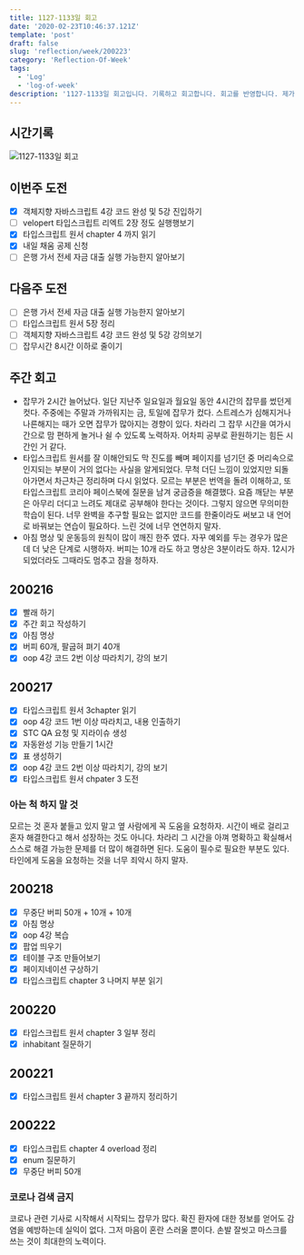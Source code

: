 ```yaml
---
title: 1127-1133일 회고
date: '2020-02-23T10:46:37.121Z'
template: 'post'
draft: false
slug: 'reflection/week/200223'
category: 'Reflection-Of-Week'
tags:
  - 'Log'
  - 'log-of-week'
description: '1127-1133일 회고입니다. 기록하고 회고합니다. 회고를 반영합니다. 제가 자라는 방식입니다.'
---
```


## 시간기록

![1127-1133일 회고](https://imgur.com/KcSEMYU.png)

## 이번주 도전

- [x] 객체지향 자바스크립트 4강 코드 완성 및 5강 진입하기
- [ ] velopert 타입스크립트 리엑트 2장 정도 실행행보기
- [x] 타입스크립트 원서 chapter 4 까지 읽기
- [x] 내일 채움 공제 신청
- [ ] 은행 가서 전세 자금 대출 실행 가능한지 알아보기

## 다음주 도전

- [ ] 은행 가서 전세 자금 대출 실행 가능한지 알아보기
- [ ] 타입스크립트 원서 5장 정리
- [ ] 객체지향 자바스크립트 4강 코드 완성 및 5강 강의보기
- [ ] 잡무시간 8시간 이하로 줄이기

## 주간 회고

- 잡무가 2시간 늘어났다. 일단 지난주 일요일과 월요일 동안 4시간의 잡무를 썼던게 컷다. 주중에는 주말과 가까워지는 금, 토일에 잡무가 컸다. 스트레스가 심해지거나 나른해지는 때가 오면 잡무가 많아지는 경향이 있다. 차라리 그 잡무 시간을 여가시간으로 맘 편하게 놀거나 쉴 수 있도록 노력하자. 어차피 공부로 환원하기는 힘든 시간인 거 같다.
- 타입스크립트 원서를 잘 이해안되도 막 진도를 빼며 페이지를 넘기던 중 머리속으로 인지되는 부분이 거의 없다는 사실을 알게되었다. 무척 더딘 느낌이 있었지만 되돌아가면서 차근차근 정리하며 다시 읽었다. 모르는 부분은 번역을 돌려 이해하고, 또 타입스크립트 코리아 페이스북에 질문을 남겨 궁금증을 해결했다. 요즘 깨닫는 부분은 아무리 더디고 느려도 제대로 공부해야 한다는 것이다. 그렇지 않으면 무의미한 학습이 된다. 너무 완벽을 추구할 필요는 없지만 코드를 한줄이라도 써보고 내 언어로 바꿔보는 연습이 필요하다. 느린 것에 너무 연연하지 말자.
- 아침 명상 및 운동등의 원칙이 많이 깨진 한주 였다. 자꾸 예외를 두는 경우가 많은데 더 낮은 단계로 시행하자. 버피는 10개 라도 하고 명상은 3분이라도 하자. 12시가 되었더라도 그때라도 멈추고 잠을 청하자.

## 200216

- [x] 빨래 하기
- [x] 주간 회고 작성하기
- [x] 아침 명상
- [x] 버피 60개, 팔굽혀 펴기 40개
- [x] oop 4강 코드 2번 이상 따라치기, 강의 보기

## 200217

- [x] 타입스크립트 원서 3chapter 읽기
- [x] oop 4강 코드 1번 이상 따라치고, 내용 인출하기
- [x] STC QA 요청 및 지라이슈 생성
- [x] 자동완성 기능 만들기 1시간
- [x] 표 생성하기
- [x] oop 4강 코드 2번 이상 따라치기, 강의 보기
- [x] 타입스크립트 원서 chpater 3 도전

### 아는 척 하지 말 것

모르는 것 혼자 붙들고 있지 말고 옆 사람에게 꼭 도움을 요청하자. 시간이 배로 걸리고 혼자 해결한다고 해서 성장하는 것도 아니다. 차라리 그 시간을 아껴 명확하고 확실해서 스스로 해결 가능한 문제를 더 많이 해결하면 된다. 도움이 필수로 필요한 부분도 있다. 타인에게 도움을 요청하는 것을 너무 죄악시 하지 말자.

## 200218

- [x] 무중단 버피 50개 + 10개 + 10개
- [x] 아침 명상
- [x] oop 4강 복습
- [x] 팝업 띄우기
- [x] 테이블 구조 만들어보기
- [x] 페이지네이션 구상하기
- [x] 타입스크립트 chapter 3 나머지 부분 읽기

## 200220

- [x] 타입스크립트 원서 chapter 3 일부 정리
- [x] inhabitant 질문하기

## 200221

- [x] 타입스크립트 원서 chapter 3 끝까지 정리하기

## 200222

- [x] 타입스크립트 chapter 4 overload 정리
- [x] enum 질문하기
- [x] 무중단 버피 50개

### 코로나 검색 금지

코로나 관련 기사로 시작해서 시작되느 잡무가 많다. 확진 환자에 대한 정보를 얻어도 감염을 예방하는데 실익이 없다. 그저 마음이 혼란 스러울 뿐이다. 손발 잘씻고 마스크를 쓰는 것이 최대한의 노력이다.
